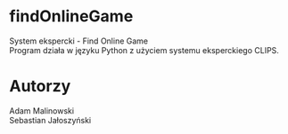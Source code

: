 # findOnlineGame

System ekspercki - Find Online Game<br>
Program działa w języku Python z użyciem systemu eksperckiego CLIPS.

# Autorzy
Adam Malinowski <br>
Sebastian Jałoszyński


